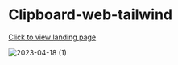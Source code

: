 # Clipboard-web-tailwind
[Click to view landing page](https://hannafleming.github.io/Clipboard-web-tailwind/)

![2023-04-18 (1)](https://user-images.githubusercontent.com/124400864/232905818-0a24970c-4ae1-4ee8-8b9a-c4f361bb35c6.png)
